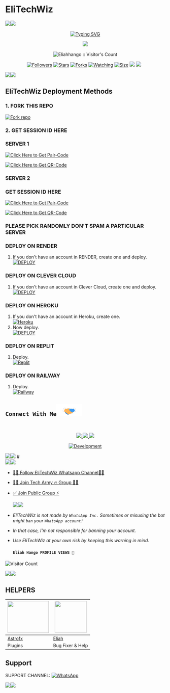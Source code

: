  # EliTechWiz
   <a><img src='https://i.imgur.com/LyHic3i.gif'/></a><a><img src='https://i.imgur.com/LyHic3i.gif'/></a>
<p align="center">
<p align="center">
  <a href="https://git.io/typing-svg"><img src="https://readme-typing-svg.demolab.com?font=EB+Garamond&weight=800&size=28&duration=4000&pause=1000&random=false&width=435&lines=+•EliTechWiz;MULTI-DEVICE+WHATSAPP+BOT;DEVELOPED+BY+ELIAH+HANGO;RELEASED+DATE+20%2F2%2F2006." alt="Typing SVG" /></a>
 </p>
<p align="center">
<img src="https://mallucampaign.in/images/img_1714767949.jpg"/> 
<p align="center"><img src="https://profile-counter.glitch.me/{Eliahhango}/count.svg" alt="Eliahhango :: Visitor's Count" /></p>
<p align="center">
<a href="https://github.com/Eliahhango/followers"><img title="Followers" src="https://img.shields.io/github/followers/Eliahhango?color=red&style=flat-square"></a>
<a href="https://github.com/Eliahhango/EliTechWiz/stargazers/"><img title="Stars" src="https://img.shields.io/github/stars/Eliahhango/EliTechWiz?color=blue&style=flat-square"></a>
<a href="https://github.com/Eliahhango/EliTechWiz/network/members"><img title="Forks" src="https://img.shields.io/github/forks/Eliahhango/EliTechWiz?color=red&style=flat-square"></a>
<a href="https://github.com/Eliahhango/EliTechWiz/watchers"><img title="Watching" src="https://img.shields.io/github/watchers/Eliahhango/EliTechWiz?label=Watchers&color=blue&style=flat-square"></a>
<a href="https://github.com/Eliahhango/EliTechWiz/"><img title="Size" src="https://img.shields.io/github/repo-size/DeeCeeXxx/Queen_Anita-V2?style=flat-square&color=green"></a>
<a href="https://hits.seeyoufarm.com"><img src="https://hits.seeyoufarm.com/api/count/incr/badge.svg?url=https%3A%2F%2Fgithub.com%2FEliahhango%2FEliTechWiz&count_bg=%2379C83D&title_bg=%23555555&icon=probot.svg&icon_color=%2300FF6D&title=hits&edge_flat=false"/></a>
<a href="https://github.com/Eliahhango/EliTechWiz/graphs/commit-activity"><img height="20" src="https://img.shields.io/badge/Maintained%3F-yes-green.svg"></a>&nbsp;&nbsp;
</p>
<p align='center'>
    </p>
<a><img src='https://i.imgur.com/LyHic3i.gif'/></a><a><img src='https://i.imgur.com/LyHic3i.gif'/></a>
<p align="center">

 ## EliTechWiz Deployment Methods

### 1. FORK THIS REPO

<a href='https://github.com/Eliahhango/EliTechWiz/fork' target="_blank"><img alt='Fork repo' src='https://img.shields.io/badge/Fork This Repo-black?style=for-the-badge&logo=git&logoColor=white'/></a>

### 2. GET SESSION ID HERE

### SERVER 1
 
<a href="https://anita-server-1.onrender.com/pair"><img src="https://img.shields.io/badge/PAIR_CODE-blue" alt="Click Here to Get Pair-Code" width="110"></a>   

<a href="https://anita-server-1.onrender.com/wasiqr"><img src="https://img.shields.io/badge/QR CODE-green" alt="Click Here to Get QR-Code" width="90"></a>

### SERVER 2 
### GET SESSION ID HERE

<a href="https://queen-anita-server-2.onrender.com/pair"><img src="https://img.shields.io/badge/PAIR CODE-red" alt="Click Here to Get Pair-Code" width="110"></a>   

<a href="https://queen-anita-server-2.onrender.com/wasiqr"><img src="https://img.shields.io/badge/QR CODE-blue" alt="Click Here to Get QR-Code" width="90"></a>
### **PLEASE PICK RANDOMLY DON'T SPAM A PARTICULAR SERVER**


### DEPLOY ON RENDER

1. If you don't have an account in RENDER, create one and deploy.
    <br>
    <a href='https://dashboard.render.com/select-repo?type=web' target="_blank"><img alt='DEPLOY' src='https://img.shields.io/badge/-DEPLOY-black?style=for-the-badge&logo=render&logoColor=white'/></a>


### DEPLOY ON CLEVER CLOUD

1. If you don't have an account in Clever Cloud, create one and deploy.
    <br>
    <a href='https://api.clever-cloud.com/v2/sessions/signup?subscription_source=cta-home-signup' target="_blank"><img alt='DEPLOY' src='https://img.shields.io/badge/-DEPLOY-orange?style=for-the-badge&logo=clever-cloud&logoColor=white'/></a>

### DEPLOY ON HEROKU

1. If you don't have an account in Heroku, create one.
    <br>
    <a href='https://signup.heroku.com/' target="_blank"><img alt='Heroku' src='https://img.shields.io/badge/-Create-purple?style=for-the-badge&logo=heroku&logoColor=white'/></a>
2. Now deploy.
    <br>
    <a href='https://dashboard.heroku.com/new?template=https://github.com/Eliahhango/EliTechWiz' target="_blank"><img alt='DEPLOY' src='https://img.shields.io/badge/-DEPLOY-purple?style=for-the-badge&logo=heroku&logoColor=white'/></a>
### DEPLOY ON REPLIT
1. Deploy.
    <br>
    <a href='https://replit.com/github/Eliahhango/EliTechWiz' target="_blank"><img alt='Replit' src='https://img.shields.io/badge/-Deploy-red?style=for-the-badge&logo=replit&logoColor=white'/></a>
### DEPLOY ON RAILWAY
1. Deploy.
    <br>
    <a href='https://railway.com/github/Eliahhango/EliTechWiz' target="_blank"><img alt='Railway' src='https://img.shields.io/badge/-Deploy-green?style=for-the-badge&logo=railway&logoColor=white'/></a>

   

## ```Connect With Me```<img src="https://github.com/0xAbdulKhalid/0xAbdulKhalid/raw/main/assets/mdImages/handshake.gif" width ="80"></h1> 
 <br> 
<p align="center">
<a href="https://wa.me/2349066528353"><img src="https://img.shields.io/badge/Contact David-25D366?style=for-the-badge&logo=whatsapp&logoColor=white" />
<a href="https://whatsapp.com/channel/0029VaZsyQ21XqudOTjyG30Z"><img src="https://img.shields.io/badge/Join Official Channel-25D366?style=for-the-badge&logo=whatsapp&logoColor=white" />
<a href="https://t.me/deecee_x"><img src="https://img.shields.io/badge/Telegram-0088cc?style=for-the-badge&logo=telegram&logoColor=white" /><br>
<p align="center">
<img alt="Development" width="250" src="https://media2.giphy.com/media/W9tBvzTXkQopi/giphy.gif?cid=6c09b952xu6syi1fyqfyc04wcfk0qvqe8fd7sop136zxfjyn&ep=v1_internal_gif_by_id&rid=giphy.gif&ct=g" /> </p>
<a><img src='https://i.imgur.com/LyHic3i.gif'/></a><a><img src='https://i.imgur.com/LyHic3i.gif'/></a>
# 

<br>
<a><img src='https://i.imgur.com/LyHic3i.gif'/></a><a><img src='https://i.imgur.com/LyHic3i.gif'/></a>

* [🧑‍💻 Follow EliTechWiz Whatsapp Channel🧑‍💻](https://whatsapp.com/channel/0029VaeEYF0BvvsZpaTPfL2s)

* [🧑‍💻 Join Tech Army 🔥 Group 🧑‍💻](https://t.me/techarmyy)

* [✅ Join Public Group ⚡](https://chat.whatsapp.com/E4HXtMw8deL0Ye4o892LM7)

  <a><img src='https://i.imgur.com/LyHic3i.gif'/></a><a><img src='https://i.imgur.com/LyHic3i.gif'/></a>
  

- *EliTechWiz is not made by `WhatsApp Inc.` Sometimes or misusing the bot might `ban` your `WhatsApp account!`*

- *In that case, I'm not responsible for banning your account.*

- *Use EliTechWiz at your own risk by keeping this warning in mind.*
  
  #### ```Eliah Hango PROFILE VIEWS 🧚```
![Visitor Count](https://profile-counter.glitch.me/Eliahhango/count.svg)

<a><img src='https://i.imgur.com/LyHic3i.gif'/></a><a><img src='https://i.imgur.com/LyHic3i.gif'/></a>


## HELPERS

<a href="https://github.com/astrofx0011"><img src="https://github.com/astrofx0011.png?size=100" width="130" height="100"></a> | [<img src="https://github.com/Eliahhango.png?size=100" width="100" height="100">](https://github.com/Eliahhango) 
---|---
[Astrofx](https://github.com/astrofx0011)  | [Eliah](https://github.com/Eliahhango)
Plugins | Bug Fixer & Help |

## Support

SUPPORT CHANNEL: <a href="[https://whatsapp.com/channel/0029VaeEYF0BvvsZpaTPfL2s)"><img alt="WhatsApp" src="https://img.shields.io/badge/WhatsApp-25D366?style=for-the-badge&logo=whatsapp&logoColor=white"/></a>



<a><img src='https://i.imgur.com/LyHic3i.gif'/></a><a><img src='https://i.imgur.com/LyHic3i.gif'/></a>
  
